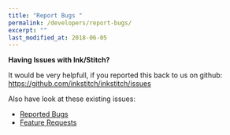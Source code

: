 ```yaml
---
title: "Report Bugs "
permalink: /developers/report-bugs/
excerpt: ""
last_modified_at: 2018-06-05
---
```


**Having Issues with Ink/Stitch?**

It would be very helpfull, if you reported this back to us on github: <https://github.com/inkstitch/inkstitch/issues>

Also have look at these existing issues:
* [Reported Bugs](https://github.com/inkstitch/inkstitch/issues?q=is%3Aissue+is%3Aopen+label%3Abug)
* [Feature Requests](https://github.com/inkstitch/inkstitch/issues?q=is%3Aissue+is%3Aopen+label%3A%22feature+request%22)
